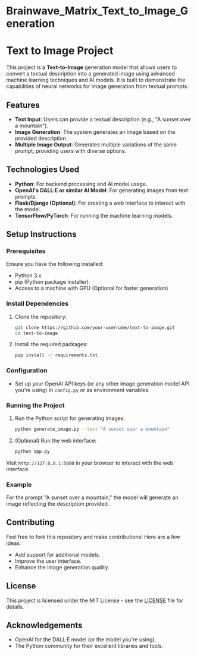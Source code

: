 # Brainwave_Matrix_Text_to_Image_Generation
# Text to Image Project

This project is a **Text-to-Image** generation model that allows users to convert a textual description into a generated image using advanced machine learning techniques and AI models. It is built to demonstrate the capabilities of neural networks for image generation from textual prompts.

## Features
- **Text Input**: Users can provide a textual description (e.g., "A sunset over a mountain").
- **Image Generation**: The system generates an image based on the provided description.
- **Multiple Image Output**: Generates multiple variations of the same prompt, providing users with diverse options.
  
## Technologies Used
- **Python**: For backend processing and AI model usage.
- **OpenAI's DALL·E or similar AI Model**: For generating images from text prompts.
- **Flask/Django (Optional)**: For creating a web interface to interact with the model.
- **TensorFlow/PyTorch**: For running the machine learning models.
  
## Setup Instructions

### Prerequisites
Ensure you have the following installed:
- Python 3.x
- pip (Python package installer)
- Access to a machine with GPU (Optional for faster generation)

### Install Dependencies

1. Clone the repository:
    ```bash
    git clone https://github.com/your-username/text-to-image.git
    cd text-to-image
    ```

2. Install the required packages:
    ```bash
    pip install -r requirements.txt
    ```

### Configuration
- Set up your OpenAI API keys (or any other image generation model API you're using) in `config.py` or as environment variables.

### Running the Project
1. Run the Python script for generating images:
    ```bash
    python generate_image.py --text "A sunset over a mountain"
    ```

2. (Optional) Run the web interface:
    ```bash
    python app.py
    ```

Visit `http://127.0.0.1:5000` in your browser to interact with the web interface.

### Example
For the prompt "A sunset over a mountain," the model will generate an image reflecting the description provided.

## Contributing
Feel free to fork this repository and make contributions! Here are a few ideas:
- Add support for additional models.
- Improve the user interface.
- Enhance the image generation quality.

## License
This project is licensed under the MIT License - see the [LICENSE](LICENSE) file for details.

## Acknowledgements
- OpenAI for the DALL·E model (or the model you're using).
- The Python community for their excellent libraries and tools.
  
